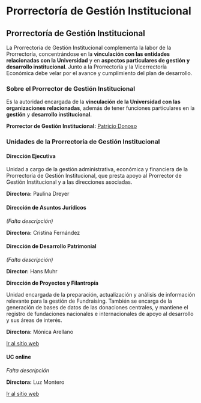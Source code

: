 # Prorrectoría de Gestión Institucional

## Prorrectoría de Gestión Institucional

La Prorrectoría de Gestión Institucional complementa la labor de la Prorrectoría, concentrándose en la **vinculación con las entidades relacionadas con la Universidad** y en **aspectos particulares de gestión y desarrollo institucional**. Junto a la Prorrectoría y la Vicerrectoría Económica debe velar por el avance y cumplimiento del plan de desarrollo.

### Sobre el Prorrector de Gestión Institucional

Es la autoridad encargada de la **vinculación de la Universidad con las organizaciones relacionadas**, además de tener funciones particulares en la **gestión** y **desarrollo institucional**.

**Prorrector de Gestión Institucional:** [Patricio Donoso](prorrector-de-gestion-institucional.md)

### Unidades de la Prorrectoría de Gestión Institucional

#### Dirección Ejecutiva

Unidad a cargo de la gestión administrativa, económica y financiera de la Prorrectoría de Gestión Institucional, que presta apoyo al Prorrector de Gestión Institucional y a las direcciones asociadas.

**Directora:** Paulina Dreyer

#### Dirección de Asuntos Jurídicos

_\(Falta descripción\)_

**Directora:** Cristina Fernández

#### Dirección de Desarrollo Patrimonial

_\(Falta descripción\)_

**Director:** Hans Muhr

**Dirección de Proyectos y Filantropía**

Unidad encargada de la preparación, actualización y análisis de información relevante para la gestión de Fundraising. También se encarga de la generación de bases de datos de las donaciones centrales, y mantiene el registro de fundaciones nacionales e internacionales de apoyo al desarrollo y sus áreas de interés.

**Directora:** Mónica Arellano

[Ir al sitio web](http://fundraising.uc.cl/)

#### UC online

_Falta descripción_

**Directora:** Luz Montero

[Ir al sitio web](http://uconline.uc.cl)

